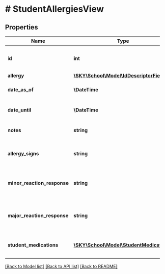 # # StudentAllergiesView

## Properties

Name | Type | Description | Notes
------------ | ------------- | ------------- | -------------
**id** | **int** | The ID of student medical allergy | [optional]
**allergy** | [**\SKY\School\Model\IdDescriptorField**](IdDescriptorField.md) |  | [optional]
**date_as_of** | **\DateTime** | The start date for the allergy. | [optional]
**date_until** | **\DateTime** | The end date for the allergy. | [optional]
**notes** | **string** | The notes for the allergy. | [optional]
**allergy_signs** | **string** | The signs of an allergic reaction. | [optional]
**minor_reaction_response** | **string** | The response for a minor allergic reaction. | [optional]
**major_reaction_response** | **string** | The response for a major allergic reaction. | [optional]
**student_medications** | [**\SKY\School\Model\StudentMedication[]**](StudentMedication.md) | An array of student medication objects. | [optional]

[[Back to Model list]](../../README.md#models) [[Back to API list]](../../README.md#endpoints) [[Back to README]](../../README.md)
